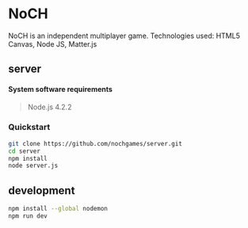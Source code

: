 
# NoCH
 NoCH is an independent multiplayer game.
 Technologies used:
 HTML5 Canvas,
 Node JS,
 Matter.js

## server

#### System software requirements

> Node.js 4.2.2


### Quickstart

```bash
git clone https://github.com/nochgames/server.git
cd server
npm install
node server.js
```

## development

```bash
npm install --global nodemon
npm run dev
```
